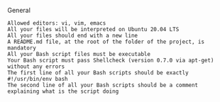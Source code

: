 General

    Allowed editors: vi, vim, emacs
    All your files will be interpreted on Ubuntu 20.04 LTS
    All your files should end with a new line
    A README.md file, at the root of the folder of the project, is mandatory
    All your Bash script files must be executable
    Your Bash script must pass Shellcheck (version 0.7.0 via apt-get) without any errors
    The first line of all your Bash scripts should be exactly #!/usr/bin/env bash
    The second line of all your Bash scripts should be a comment explaining what is the script doing

